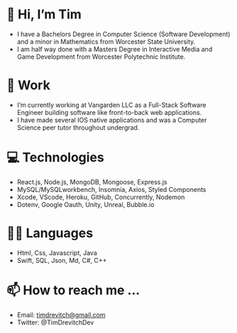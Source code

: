 # 👋 Hi, I’m Tim
- I have a Bachelors Degree in Computer Science (Software Development)
and a minor in Mathematics from Worcester State University.
- I am half way done with a Masters Degree in Interactive Media and
Game Development from Worcester Polytechnic Institute.

# 🌱 Work
- I’m currently working at Vangarden LLC as a Full-Stack Software Engineer
building software like front-to-back web applications.
- I have made several IOS native applications and was a Computer Science
peer tutor throughout undergrad.

# 💻 Technologies
- React.js, Node.js, MongoDB, Mongoose, Express.js
- MySQL/MySQLworkbench, Insomnia, Axios, Styled Components
- Xcode, VScode, Heroku, GitHub, Concurrently, Nodemon
- Dotenv, Google Oauth, Unity, Unreal, Bubble.io

# 🧑‍💻 Languages
- Html, Css, Javascript, Java
- Swift, SQL, Json, Md, C#, C++

# 📫 How to reach me ...
- Email: timdrevitch@gmail.com
- Twitter: @TimDrevitchDev

